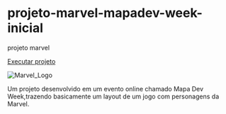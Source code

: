 # projeto-marvel-mapadev-week-inicial
 projeto marvel

<a href="https://gustavocarvalhorodrigues.github.io/projeto-marvel/">Executar projeto</a>

![Marvel_Logo](https://user-images.githubusercontent.com/90417550/173969967-61b85b52-3f12-497c-8c31-93f09cee921e.png)

Um projeto desenvolvido em um evento online chamado Mapa Dev Week,trazendo basicamente um layout de um jogo com personagens da Marvel.

